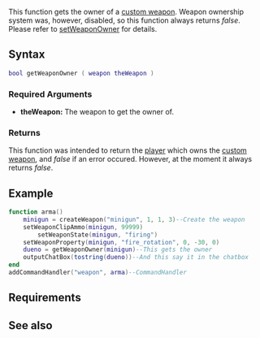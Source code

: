 This function gets the owner of a [custom weapon](/docs/element/weapon.md "wikilink"). Weapon ownership system was, however, disabled, so this function always returns *false*. Please refer to [setWeaponOwner](/setWeaponOwner.md "wikilink") for details.

Syntax
------

``` lua
bool getWeaponOwner ( weapon theWeapon )
```

### Required Arguments

-   **theWeapon:** The weapon to get the owner of.

### Returns

This function was intended to return the [player](/docs/player.md "wikilink") which owns the [custom weapon](/Element/Weapon.md "wikilink"), and *false* if an error occured. However, at the moment it always returns *false*.

Example
-------

``` lua
function arma()
    minigun = createWeapon("minigun", 1, 1, 3)--Create the weapon
    setWeaponClipAmmo(minigun, 99999)
        setWeaponState(minigun, "firing")
    setWeaponProperty(minigun, "fire_rotation", 0, -30, 0)
    dueno = getWeaponOwner(minigun)--This gets the owner
    outputChatBox(tostring(dueno))--And this say it in the chatbox
end
addCommandHandler("weapon", arma)--CommandHandler
```

Requirements
------------

See also
--------

